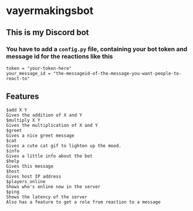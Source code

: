 # vayermakingsbot
## This is my Discord bot
### You have to add a `config.py` file, containing your bot token and message id for the reactions like this
```
token = "your-token-here"
your_message_id = "the-messageid-of-the-message-you-want-people-to-react-to"
```
## Features
```
$add X Y
Gives the addition of X and Y
$multiply X Y
Gives the multiplication of X and Y
$greet
Gives a nice greet message
$cat
Gives a cute cat gif to lighten up the mood.
$info
Gives a little info about the bot
$help
Gives this message
$host
Gives host IP address
$players_online
Shows who's online now in the server
$ping
Shows the latency of the server
Also has a feature to get a role from reaction to a message
```
